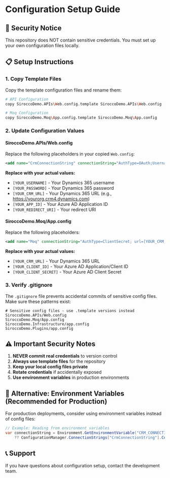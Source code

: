 # Configuration Setup Guide

## 🔐 Security Notice

This repository does NOT contain sensitive credentials. You must set up your own configuration files locally.

## 📋 Setup Instructions

### 1. Copy Template Files

Copy the template configuration files and rename them:

```bash
# API Configuration
copy SiroccoDemo.APIs\Web.config.template SiroccoDemo.APIs\Web.config

# Moq Configuration
copy SiroccoDemo.Moq\App.config.template SiroccoDemo.Moq\App.config
```

### 2. Update Configuration Values

#### SiroccoDemo.APIs/Web.config

Replace the following placeholders in your copied `Web.config`:

```xml
<add name="CrmConnectionString" connectionString="AuthType=OAuth;Username=[YOUR_USERNAME];Password=[YOUR_PASSWORD];Url=[YOUR_CRM_URL];AppId=[YOUR_APP_ID];RedirectUri=[YOUR_REDIRECT_URI];TokenCacheStorePath=c:\MyTokenCache;LoginPrompt=Never" />
```

**Replace with your actual values:**

- `[YOUR_USERNAME]` - Your Dynamics 365 username
- `[YOUR_PASSWORD]` - Your Dynamics 365 password
- `[YOUR_CRM_URL]` - Your Dynamics 365 URL (e.g., https://yourorg.crm4.dynamics.com)
- `[YOUR_APP_ID]` - Your Azure AD Application ID
- `[YOUR_REDIRECT_URI]` - Your redirect URI

#### SiroccoDemo.Moq/App.config

Replace the following placeholders:

```xml
<add name="Moq" connectionString="AuthType=ClientSecret; url=[YOUR_CRM_URL];ClientId=[YOUR_CLIENT_ID];ClientSecret=[YOUR_CLIENT_SECRET]" />
```

**Replace with your actual values:**

- `[YOUR_CRM_URL]` - Your Dynamics 365 URL
- `[YOUR_CLIENT_ID]` - Your Azure AD Application/Client ID
- `[YOUR_CLIENT_SECRET]` - Your Azure AD Client Secret

### 3. Verify .gitignore

The `.gitignore` file prevents accidental commits of sensitive config files. Make sure these patterns exist:

```
# Sensitive config files - use .template versions instead
SiroccoDemo.APIs/Web.config
SiroccoDemo.Moq/App.config
SiroccoDemo.Infrastructure/app.config
SiroccoDemo.Plugins/app.config
```

## ⚠️ Important Security Notes

1. **NEVER commit real credentials** to version control
2. **Always use template files** for the repository
3. **Keep your local config files private**
4. **Rotate credentials** if accidentally exposed
5. **Use environment variables** in production environments

## 🔧 Alternative: Environment Variables (Recommended for Production)

For production deployments, consider using environment variables instead of config files:

```csharp
// Example: Reading from environment variables
var connectionString = Environment.GetEnvironmentVariable("CRM_CONNECTION_STRING")
    ?? ConfigurationManager.ConnectionStrings["CrmConnectionString"].ConnectionString;
```

## 📞 Support

If you have questions about configuration setup, contact the development team.
